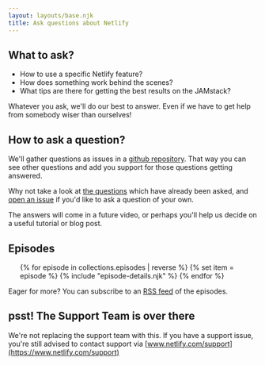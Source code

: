 ```yaml
---
layout: layouts/base.njk
title: Ask questions about Netlify
---
```



## What to ask?

- How to use a specific Netlify feature?
- How does something work behind the scenes?
- What tips are there for getting the best results on the JAMstack?

Whatever you ask, we'll do our best to answer. Even if we have to get help from somebody wiser than ourselves!

## How to ask a question?

We'll gather questions as issues in a [github repository](https://github.com/netlify/ask-netlify/issues). That way you can see other questions and add you support for those questions getting answered.

Why not take a look at [the questions](https://github.com/netlify/ask-netlify/issues) which have already been asked, and [open an issue](https://github.com/netlify/ask-netlify/issues/new) if you'd like to ask a question of your own.

The answers will come in a future video, or perhaps you'll help us decide on a useful tutorial or blog post.


## Episodes
<ul>
{% for episode in collections.episodes | reverse %}
{% set item = episode %}
{% include "episode-details.njk" %}
{% endfor %}
</ul>

Eager for more? You can subscribe to an [RSS feed](/feed.xml) of the episodes.

## psst! The Support Team is over there

We're not replacing the support team with this. If you have a support issue, you're still advised to contact support via [www.netlify.com/support](https://www.netlify.com/support)



